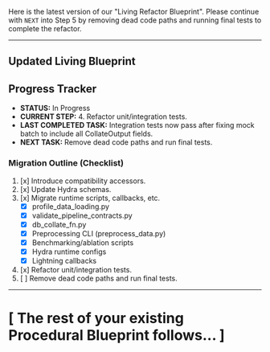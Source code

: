 Here is the latest version of our "Living Refactor Blueprint". Please continue with `NEXT` into Step 5 by removing dead code paths and running final tests to complete the refactor.

---


## Updated Living Blueprint

## Progress Tracker
- **STATUS:** In Progress
- **CURRENT STEP:** 4. Refactor unit/integration tests.
- **LAST COMPLETED TASK:** Integration tests now pass after fixing mock batch to include all CollateOutput fields.
- **NEXT TASK:** Remove dead code paths and run final tests.

### Migration Outline (Checklist)
1. [x] Introduce compatibility accessors.
2. [x] Update Hydra schemas.
3. [x] Migrate runtime scripts, callbacks, etc.
    - [x] profile_data_loading.py
    - [x] validate_pipeline_contracts.py
    - [x] db_collate_fn.py
    - [x] Preprocessing CLI (preprocess_data.py)
    - [x] Benchmarking/ablation scripts
    - [x] Hydra runtime configs
    - [x] Lightning callbacks
4. [x] Refactor unit/integration tests.
5. [ ] Remove dead code paths and run final tests.


---
# [ The rest of your existing Procedural Blueprint follows... ]
